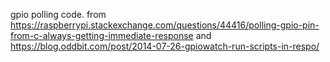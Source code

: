 gpio polling code.
from
https://raspberrypi.stackexchange.com/questions/44416/polling-gpio-pin-from-c-always-getting-immediate-response
and
https://blog.oddbit.com/post/2014-07-26-gpiowatch-run-scripts-in-respo/

